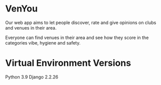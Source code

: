 # VenYou

Our web app aims to let people discover, rate and give opinions on clubs and venues in their area.

Everyone can find venues in their area and see how they score in the categories vibe, hygiene and safety.


# Virtual Environment Versions

Python 3.9
Django 2.2.26
